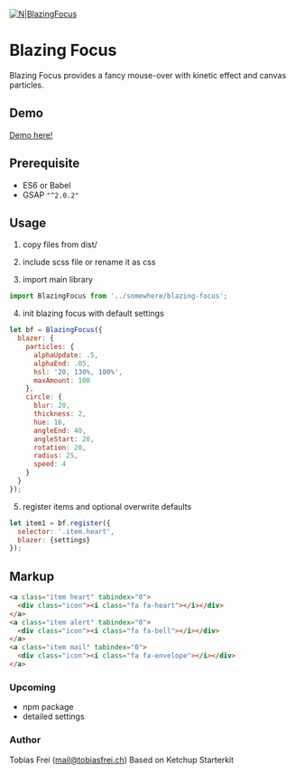 [![N|BlazingFocus](http://tobiasfrei.ch/github/blazing-focus/blazing-focus-logo-01.svg)](https://tobiasfrei.ch)

# Blazing Focus
Blazing Focus provides a fancy mouse-over with kinetic effect and canvas particles.

## Demo
[Demo here!](http://tobiasfrei.ch/blazing-focus/)

## Prerequisite
- ES6 or Babel
- GSAP ``` "^2.0.2" ```

## Usage

1. copy files from dist/

2. include scss file or rename it as css

3. import main library
```javascript
import BlazingFocus from '../somewhere/blazing-focus';
```

4. init blazing focus with default settings
```javascript
let bf = BlazingFocus({
  blazer: {
    particles: {
      alphaUpdate: .5,
      alphaEnd: .05,
      hsl: '20, 130%, 100%',
      maxAmount: 100
    },
    circle: {
      blur: 20,
      thickness: 2,
      hue: 16,
      angleEnd: 40,
      angleStart: 20,
      rotation: 20,
      radius: 25,
      speed: 4
    }
  }
});
```

5. register items and optional overwrite defaults
```javascript
let item1 = bf.register({
  selector: '.item.heart',
  blazer: {settings}
});
```

## Markup
```html
<a class="item heart" tabindex="0">
  <div class="icon"><i class="fa fa-heart"></i></div>
</a>
<a class="item alert" tabindex="0">
  <div class="icon"><i class="fa fa-bell"></i></div>
</a>
<a class="item mail" tabindex="0">
  <div class="icon"><i class="fa fa-envelope"></i></div>
</a>

```

### Upcoming
- npm package
- detailed settings

### Author
Tobias Frei (mail@tobiasfrei.ch) 
Based on Ketchup Starterkit
